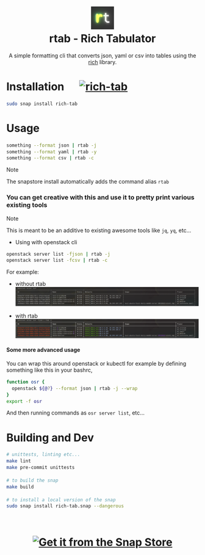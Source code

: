 <h1 align="center">
  <img src="./png/rtab_logo.png" alt="rtab" width="60px">
  <br />
  rtab - Rich Tabulator
</h1>

<p align="center">A simple formatting cli that converts json, yaml or csv into tables using the <a href="https://github.com/Textualize/rich">rich</a> library.</p>


# Installation &nbsp;&nbsp;&nbsp;&nbsp; [![rich-tab](https://snapcraft.io/rich-tab/badge.svg)](https://snapcraft.io/rich-tab)

```bash
sudo snap install rich-tab
```

# Usage

```bash
something --format json | rtab -j
something --format yaml | rtab -y
something --format csv | rtab -c
```

> [!NOTE]
> The snapstore install automatically adds the command alias `rtab`

### You can get creative with this and use it to pretty print various existing tools

> [!NOTE]
> This is meant to be an additive to existing awesome tools like `jq`, `yq`, etc...

- Using with openstack cli
```bash
openstack server list -fjson | rtab -j
openstack server list -fcsv | rtab -c
```

For example:
- without rtab
![without_rtab](/png/without_rtab.png)

- with rtab
![with_rtab](/png/with_rtab.png)

#### Some more advanced usage

You can wrap this around openstack or kubectl for example by defining something like this in your bashrc,
```bash
function osr {
  openstack ${@?} --format json | rtab -j --wrap
}
export -f osr
```
And then running commands as `osr server list`, etc...

# Building and Dev
```bash
# unittests, linting etc...
make lint
make pre-commit unittests

# to build the snap
make build

# to install a local version of the snap
sudo snap install rich-tab.snap --dangerous
```

<br>

<h1 align="center">
<a href="https://snapcraft.io/rich-tab">
  <img alt="Get it from the Snap Store" src="https://snapcraft.io/static/images/badges/en/snap-store-black.svg" />
</a>
</h1>
